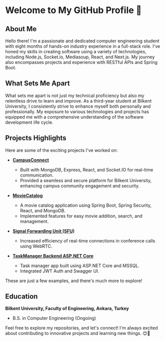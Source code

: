 # Welcome to My GitHub Profile 👋

## About Me
Hello there! I'm a passionate and dedicated computer engineering student with eight months of hands-on industry experience in a full-stack role. I've honed my skills in creating software using a variety of technologies, including Node.js, Socket.io, Mediasoup, React, and Next.js. My journey also encompasses projects and experience with RESTful APIs and Spring Boot.

## What Sets Me Apart
What sets me apart is not just my technical proficiency but also my relentless drive to learn and improve. As a third-year student at Bilkent University, I consistently strive to enhance myself both personally and professionally. My exposure to various technologies and projects has equipped me with a comprehensive understanding of the software development life cycle.

## Projects Highlights
Here are some of the exciting projects I've worked on:

- **[CampusConnect](https://github.com/SCORPIA2004/CampusConnect)**
  - Built with MongoDB, Express, React, and Socket.IO for real-time communication.
  - Provided a seamless and secure platform for Bilkent University, enhancing campus community engagement and security.

- **[MovieCatalog](https://github.com/Agast0/MovieCatalog)**
  - A movie catalog application using Spring Boot, Spring Security, React, and MongoDB.
  - Implemented features for easy movie addition, search, and management.

- **[Signal Forwarding Unit (SFU)](https://github.com/Agast0/SFU)**
  - Increased efficiency of real-time connections in conference calls using WebRTC.
 
- **[TaskManager Backend ASP.NET Core](https://github.com/Agast0/TaskManager-ASP.NET-Core)**
  - Task manager app built using ASP.NET Core and MSSQL.
  - Integrated JWT Auth and Swagger UI.

These are just a few examples, and there's much more to explore!

## Education
**Bilkent University, Faculty of Engineering, Ankara, Turkey**
- B.S. in Computer Engineering (Ongoing)

Feel free to explore my repositories, and let's connect! I'm always excited about contributing to innovative projects and learning new things. 😊🚀
